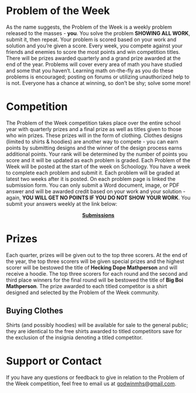 # Problem of the Week

As the name suggests, the Problem of the Week is a weekly problem released to the masses - **you**. You solve the problem __SHOWING ALL WORK__, submit it, then repeat. Your problem is scored based on your work and solution and you’re given a score. Every week, you compete against your friends and enemies to score the most points and win competition titles. There will be prizes awarded quarterly and a grand prize awarded at the end of the year. Problems will cover every area of math you have studied and some that you haven’t. Learning math on-the-fly as you do these problems is encouraged; posting on forums or utilizing unauthorized help to is not. Everyone has a chance at winning, so don’t be shy; solve some more!

# Competition
The Problem of the Week competition takes place over the entire school year with quarterly prizes and a final prize as well as titles given to those who win prizes. These prizes will in the form of clothing. Clothes designs (limited to shirts & hoodies) are another way to compete - you can earn points by submitting designs and the winner of the design process earns additional points.  Your rank will be determined by the number of points you score and it will be updated as each problem is graded.
Each Problem of the Week will be posted at the start of the week on Schoology. You have a week to complete each problem and submit it. Each problem will be graded at latest two weeks after it is posted. On each problem page is linked the submission form. You can only submit a Word document, image, or PDF answer and will be awarded credit based on your work and your solution - again, __YOU WILL GET NO POINTS IF YOU DO NOT SHOW YOUR WORK__. You submit your answers weekly at the link below:

<p align="center"><a href="https://forms.gle/1UmZAQvv5KqVQLSR9"><b>Submissions</b></a></p>

# Prizes
Each quarter, prizes will be given out to the top three scorers. At the end of the year, the top three scorers will be given special prizes and the highest scorer will be bestowed the title of **Hecking Dope Mathperson** and will receive a hoodie. The top three scorers for each round and the second and third place winners for the final round will be bestowed the title of **Big Boi Mathperson**. The prize awarded to each titled competitor is a shirt designed and selected by the Problem of the Week community.

## Buying Clothes
Shirts (and possibly hoodies) will be available for sale to the general public; they are identical to the free shirts awarded to titled competitors save for the exclusion of the insignia denoting a titled competitor.

# Support or Contact
If you have any questions or feedback to give in relation to the Problem of the Week competition, feel free to email us at [godwinmhs@gmail.com](godwinmhs@gmail.com).
